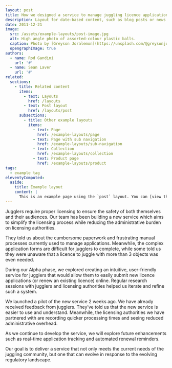 ```yaml
---
layout: post
title: How we designed a service to manage juggling licence applications
description: Layout for date-based content, such as blog posts or news items.
date: 2011-12-21
image:
  src: /assets/example-layouts/post-image.jpg
  alt: High angle photo of assorted-colour plastic balls.
  caption: Photo by [Greyson Joralemon](https://unsplash.com/@greysonjoralemon) on [Unsplash](https://unsplash.com/photos/9IBqihqhuHc)
  opengraphImage: true
authors:
  - name: Rod Gandini
    url: '#'
  - name: Sean Laver
    url: '#'
related:
  sections:
    - title: Related content
      items:
        - text: Layouts
          href: /layouts
        - text: Post layout
          href: /layouts/post
      subsections:
        - title: Other example layouts
          items:
            - text: Page
              href: /example-layouts/page
            - text: Page with sub navigation
              href: /example-layouts/sub-navigation
            - text: Collection
              href: /example-layouts/collection
            - text: Product page
              href: /example-layouts/product
tags:
  - example tag
eleventyComputed:
  aside:
    title: Example layout
    content: |
      This is an example page using the `post` layout. You can [view the source used to create this page on GitHub]({{ viewSource }}).
---
```


Jugglers require proper licensing to ensure the safety of both themselves and their audiences. Our team has been building a new service which aims to simplify the licensing process while reducing the administrative burden on licensing authorities.

They told us about the cumbersome paperwork and frustrating manual processes currently used to manage applications. Meanwhile, the complex application forms are difficult for jugglers to complete, while some told us they were unaware that a licence to juggle with more than 3 objects was even needed.

During our Alpha phase, we explored creating an intuitive, user-friendly service for jugglers that would allow them to easily submit new licence applications (or renew an existing licence) online. Regular research sessions with jugglers and licensing authorities helped us iterate and refine such a system.

We launched a pilot of the new service 2 weeks ago. We have already received feedback from jugglers. They’ve told us that the new service is easier to use and understand. Meanwhile, the licensing authorities we have partnered with are recording quicker processing times and seeing reduced administrative overhead.

As we continue to develop the service, we will explore future enhancements such as real-time application tracking and automated renewal reminders.

Our goal is to deliver a service that not only meets the current needs of the juggling community, but one that can evolve in response to the evolving regulatory landscape.
